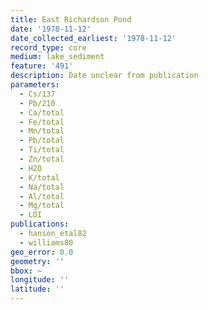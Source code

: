```yaml
---
title: East Richardson Pond
date: '1978-11-12'
date_collected_earliest: '1978-11-12'
record_type: core
medium: lake_sediment
feature: '491'
description: Date unclear from publication
parameters:
  - Cs/137
  - Pb/210
  - Ca/total
  - Fe/total
  - Mn/total
  - Pb/total
  - Ti/total
  - Zn/total
  - H2O
  - K/total
  - Na/total
  - Al/total
  - Mg/total
  - LOI
publications:
  - hanson_etal82
  - williams80
geo_error: 0.0
geometry: ''
bbox: ~
longitude: ''
latitude: ''
---
```

